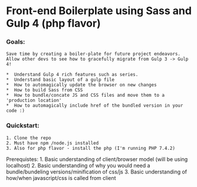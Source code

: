 # Front-end Boilerplate using Sass and Gulp 4 (php flavor)

### Goals: 
    Save time by creating a boiler-plate for future project endeavors. 
    Allow other devs to see how to gracefully migrate from Gulp 3 -> Gulp 4! 
    
    *  Understand Gulp 4 rich features such as series. 
    *  Understand basic layout of a gulp file 
    *  How to automagically update the browser on new changes 
    *  How to build Sass from CSS 
    *  How to bundle/concate JS and CSS files and move them to a 'production location'
    *  How to automagically include href of the bundled version in your code :) 

### Quickstart:
    1. Clone the repo 
    2. Must have npm /node.js installed 
    3. Also for php flavor - install the php (I'm running PHP 7.4.2)


Prerequistes:
    1. Basic understanding of client/browser model (will be using localhost)
    2. Basic understanding of why you would need a bundle/bundeling versions/minification of css/js
    3. Basic understanding of how/when javascript/css is called from client 
